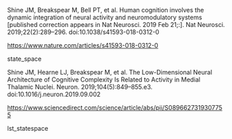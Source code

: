 
Shine JM, Breakspear M, Bell PT, et al. Human cognition involves the dynamic integration of neural activity and neuromodulatory systems [published correction appears in Nat Neurosci. 2019 Feb 21;:]. Nat Neurosci. 2019;22(2):289–296. doi:10.1038/s41593-018-0312-0

  https://www.nature.com/articles/s41593-018-0312-0

  state_space


Shine JM, Hearne LJ, Breakspear M, et al. The Low-Dimensional Neural Architecture of Cognitive Complexity Is Related to Activity in Medial Thalamic Nuclei. Neuron. 2019;104(5):849–855.e3. doi:10.1016/j.neuron.2019.09.002

  https://www.sciencedirect.com/science/article/abs/pii/S0896627319307755

  lst_statespace

